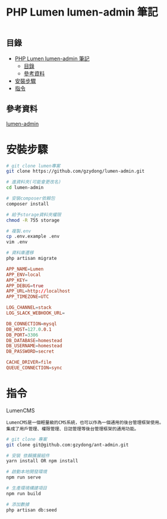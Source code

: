 # PHP Lumen lumen-admin 筆記

```
```

## 目錄

- [PHP Lumen lumen-admin 筆記](#php-lumen-lumen-admin-筆記)
  - [目錄](#目錄)
  - [參考資料](#參考資料)
- [安裝步驟](#安裝步驟)
- [指令](#指令)

## 參考資料

[lumen-admin](https://github.com/gzydong/lumen-admin)

# 安裝步驟

```bash
# git clone lumen專案
git clone https://github.com/gzydong/lumen-admin.git

# 進資料夾(可能會更改名)
cd lumen-admin

# 安裝composer依賴包
composer install

# 給予storage資料夾權限
chmod -R 755 storage

# 複製.env
cp .env.example .env
vim .env

# 資料庫遷移
php artisan migrate
```

```conf
APP_NAME=Lumen
APP_ENV=local
APP_KEY=
APP_DEBUG=true
APP_URL=http://localhost
APP_TIMEZONE=UTC

LOG_CHANNEL=stack
LOG_SLACK_WEBHOOK_URL=

DB_CONNECTION=mysql
DB_HOST=127.0.0.1
DB_PORT=3306
DB_DATABASE=homestead
DB_USERNAME=homestead
DB_PASSWORD=secret

CACHE_DRIVER=file
QUEUE_CONNECTION=sync
```

# 指令

LumenCMS

```
LumenCMS是一個輕量級的CMS系統，也可以作為一個通用的後台管理框架使用。
集成了用戶管理、權限管理、日誌管理等後台管理框架的通用功能。
```

```bash
# git clone 專案
git clone git@github.com:gzydong/ant-admin.git

# 安裝 依賴擴展組件
yarn install OR npm install

# 啟動本地開發環境
npm run serve

# 生產環境構建項目
npm run build

# 添加數據
php artisan db:seed
```